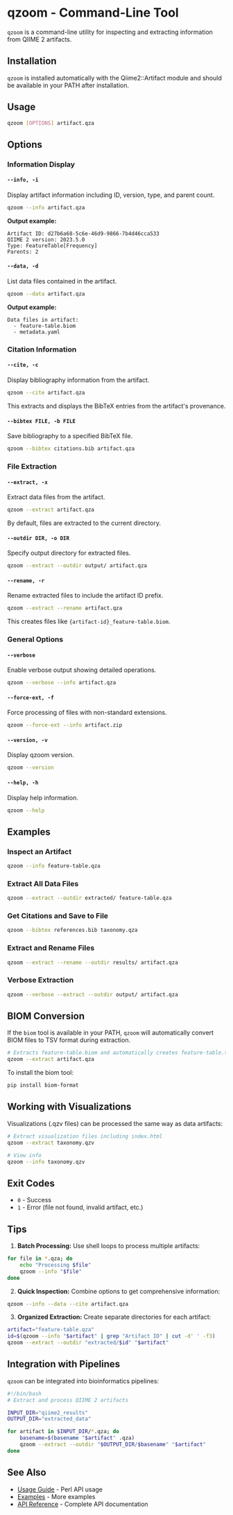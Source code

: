 # qzoom - Command-Line Tool

`qzoom` is a command-line utility for inspecting and extracting information from QIIME 2 artifacts.

## Installation

`qzoom` is installed automatically with the Qiime2::Artifact module and should be available in your PATH after installation.

## Usage

```bash
qzoom [OPTIONS] artifact.qza
```

## Options

### Information Display

#### `--info, -i`

Display artifact information including ID, version, type, and parent count.

```bash
qzoom --info artifact.qza
```

**Output example:**
```
Artifact ID: d27b6a68-5c6e-46d9-9866-7b4d46cca533
QIIME 2 version: 2023.5.0
Type: FeatureTable[Frequency]
Parents: 2
```

#### `--data, -d`

List data files contained in the artifact.

```bash
qzoom --data artifact.qza
```

**Output example:**
```
Data files in artifact:
  - feature-table.biom
  - metadata.yaml
```

### Citation Information

#### `--cite, -c`

Display bibliography information from the artifact.

```bash
qzoom --cite artifact.qza
```

This extracts and displays the BibTeX entries from the artifact's provenance.

#### `--bibtex FILE, -b FILE`

Save bibliography to a specified BibTeX file.

```bash
qzoom --bibtex citations.bib artifact.qza
```

### File Extraction

#### `--extract, -x`

Extract data files from the artifact.

```bash
qzoom --extract artifact.qza
```

By default, files are extracted to the current directory.

#### `--outdir DIR, -o DIR`

Specify output directory for extracted files.

```bash
qzoom --extract --outdir output/ artifact.qza
```

#### `--rename, -r`

Rename extracted files to include the artifact ID prefix.

```bash
qzoom --extract --rename artifact.qza
```

This creates files like `{artifact-id}_feature-table.biom`.

### General Options

#### `--verbose`

Enable verbose output showing detailed operations.

```bash
qzoom --verbose --info artifact.qza
```

#### `--force-ext, -f`

Force processing of files with non-standard extensions.

```bash
qzoom --force-ext --info artifact.zip
```

#### `--version, -v`

Display qzoom version.

```bash
qzoom --version
```

#### `--help, -h`

Display help information.

```bash
qzoom --help
```

## Examples

### Inspect an Artifact

```bash
qzoom --info feature-table.qza
```

### Extract All Data Files

```bash
qzoom --extract --outdir extracted/ feature-table.qza
```

### Get Citations and Save to File

```bash
qzoom --bibtex references.bib taxonomy.qza
```

### Extract and Rename Files

```bash
qzoom --extract --rename --outdir results/ artifact.qza
```

### Verbose Extraction

```bash
qzoom --verbose --extract --outdir output/ artifact.qza
```

## BIOM Conversion

If the `biom` tool is available in your PATH, `qzoom` will automatically convert BIOM files to TSV format during extraction.

```bash
# Extracts feature-table.biom and automatically creates feature-table.tsv
qzoom --extract artifact.qza
```

To install the biom tool:

```bash
pip install biom-format
```

## Working with Visualizations

Visualizations (.qzv files) can be processed the same way as data artifacts:

```bash
# Extract visualization files including index.html
qzoom --extract taxonomy.qzv

# View info
qzoom --info taxonomy.qzv
```

## Exit Codes

- `0` - Success
- `1` - Error (file not found, invalid artifact, etc.)

## Tips

1. **Batch Processing:** Use shell loops to process multiple artifacts:

```bash
for file in *.qza; do
    echo "Processing $file"
    qzoom --info "$file"
done
```

2. **Quick Inspection:** Combine options to get comprehensive information:

```bash
qzoom --info --data --cite artifact.qza
```

3. **Organized Extraction:** Create separate directories for each artifact:

```bash
artifact="feature-table.qza"
id=$(qzoom --info "$artifact" | grep "Artifact ID" | cut -d' ' -f3)
qzoom --extract --outdir "extracted/$id" "$artifact"
```

## Integration with Pipelines

`qzoom` can be integrated into bioinformatics pipelines:

```bash
#!/bin/bash
# Extract and process QIIME 2 artifacts

INPUT_DIR="qiime2_results"
OUTPUT_DIR="extracted_data"

for artifact in $INPUT_DIR/*.qza; do
    basename=$(basename "$artifact" .qza)
    qzoom --extract --outdir "$OUTPUT_DIR/$basename" "$artifact"
done
```

## See Also

- [Usage Guide](usage.md) - Perl API usage
- [Examples](examples.md) - More examples
- [API Reference](api.md) - Complete API documentation
